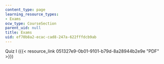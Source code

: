 ```yaml
---
content_type: page
learning_resource_types:
- Exams
ocw_type: CourseSection
parent_uid: null
title: Exams
uid: ef70b8a2-ecac-cad8-247a-622fffdcb9ab
---
```


Quiz I ({{< resource_link 051327e9-0b01-9101-b79d-8a28944b2e9e "PDF" >}})